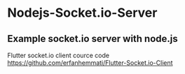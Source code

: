 # Nodejs-Socket.io-Server
Example socket.io server with node.js
------------
Flutter socket.io client cource code https://github.com/erfanhemmati/Flutter-Socket.io-Client
